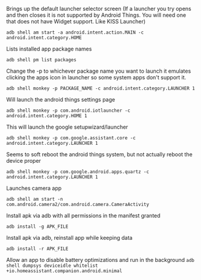 Brings up the default launcher selector screen (If a launcher you try opens and then closes it is not supported by Android Things. You will need one that does not have Widget support. Like KISS Launcher)

```adb shell am start -a android.intent.action.MAIN -c android.intent.category.HOME```

Lists installed app package names

```adb shell pm list packages```

Change the -p to whichever package name you want to launch it emulates clicking the apps icon in launcher so some system apps don't support it.

```adb shell monkey -p PACKAGE_NAME -c android.intent.category.LAUNCHER 1```

Will launch the android things settings page

```adb shell monkey -p com.android.iotlauncher -c android.intent.category.HOME 1```

This will launch the google setupwizard/launcher

```adb shell monkey -p com.google.assistant.core -c android.intent.category.LAUNCHER 1```

Seems to soft reboot the android things system, but not actually reboot the device proper

```adb shell monkey -p com.google.android.apps.quartz -c android.intent.category.LAUNCHER 1```

Launches camera app

```adb shell am start -n com.android.camera2/com.android.camera.CameraActivity```

Install apk via adb with all permissions in the manifest granted

```adb install -g APK_FILE```

Install apk via adb, reinstall app while keeping data

```adb install -r APK_FILE```

Allow an app to disable battery optimizations and run in the background
```adb shell dumpsys deviceidle whitelist +io.homeassistant.companion.android.minimal```
